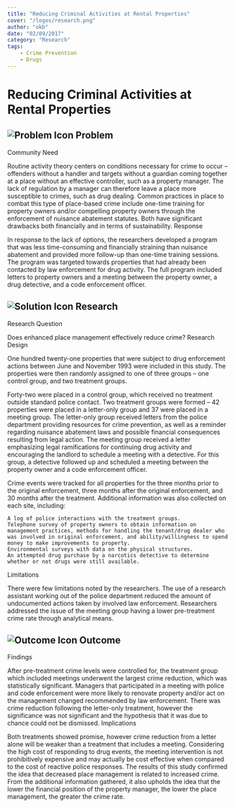 ```yaml
---
title: "Reducing Criminal Activities at Rental Properties"
cover: "/logos/research.png"
author: "okb"
date: "02/09/2017"
category: "Research"
tags:
    - Crime Prevention
    - Drugs
---
```


# Reducing Criminal Activities at Rental Properties

## ![Problem Icon](https://github.com/google/material-design-icons/raw/master/alert/1x_web/ic_error_outline_black_48dp.png "Problem") Problem

Community Need

Routine activity theory centers on conditions necessary for crime to occur – offenders without a handler and targets without a guardian coming together at a place without an effective controller, such as a property manager. The lack of regulation by a manager can therefore leave a place more susceptible to crimes, such as drug dealing. Common practices in place to combat this type of place-based crime include one-time training for property owners and/or compelling property owners through the enforcement of nuisance abatement statutes. Both have significant drawbacks both financially and in terms of sustainability.
Response

In response to the lack of options, the researchers developed a program that was less time-consuming and financially straining than nuisance abatement and provided more follow-up than one-time training sessions. The program was targeted towards properties that had already been contacted by law enforcement for drug activity. The full program included letters to property owners and a meeting between the property owner, a drug detective, and a code enforcement officer.

## ![Solution Icon](https://github.com/google/material-design-icons/raw/master/action/1x_web/ic_lightbulb_outline_black_48dp.png "Solution") Research

Research Question

Does enhanced place management effectively reduce crime?
Research Design

One hundred twenty-one properties that were subject to drug enforcement actions between June and November 1993 were included in this study. The properties were then randomly assigned to one of three groups – one control group, and two treatment groups.

Forty-two were placed in a control group, which received no treatment outside standard police contact. Two treatment groups were formed – 42 properties were placed in a letter-only group and 37 were placed in a meeting group. The letter-only group received letters from the police department providing resources for crime prevention, as well as a reminder regarding nuisance abatement laws and possible financial consequences resulting from legal action. The meeting group received a letter emphasizing legal ramifications for continuing drug activity and encouraging the landlord to schedule a meeting with a detective. For this group, a detective followed up and scheduled a meeting between the property owner and a code enforcement officer.

Crime events were tracked for all properties for the three months prior to the original enforcement, three months after the original enforcement, and 30 months after the treatment. Additional information was also collected on each site, including:

    A log of police interactions with the treatment groups.
    Telephone survey of property owners to obtain information on management practices, methods for handling the tenant/drug dealer who was involved in original enforcement, and ability/willingness to spend money to make improvements to property.
    Environmental surveys with data on the physical structures.
    An attempted drug purchase by a narcotics detective to determine whether or not drugs were still available.

Limitations

There were few limitations noted by the researchers. The use of a research assistant working out of the police department reduced the amount of undocumented actions taken by involved law enforcement. Researchers addressed the issue of the meeting group having a lower pre-treatment crime rate through analytical means.

## ![Outcome Icon](https://github.com/google/material-design-icons/raw/master/action/1x_web/ic_view_list_black_48dp.png "Outcome") Outcome

Findings

After pre-treatment crime levels were controlled for, the treatment group which included meetings underwent the largest crime reduction, which was statistically significant. Managers that participated in a meeting with police and code enforcement were more likely to renovate property and/or act on the management changed recommended by law enforcement. There was crime reduction following the letter-only treatment, however the significance was not significant and the hypothesis that it was due to chance could not be dismissed.
Implications

Both treatments showed promise, however crime reduction from a letter alone will be weaker than a treatment that includes a meeting. Considering the high cost of responding to drug events, the meeting intervention is not prohibitively expensive and may actually be cost effective when compared to the cost of reactive police responses. The results of this study confirmed the idea that decreased place management is related to increased crime. From the additional information gathered, it also upholds the idea that the lower the financial position of the property manager, the lower the place management, the greater the crime rate.